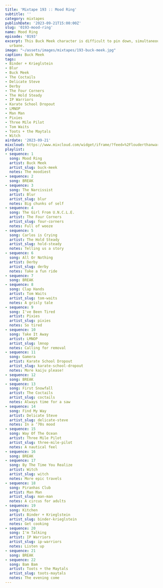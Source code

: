 ```yaml
---
title: 'Mixtape 193 :: Mood Ring'
subtitle: ''
category: mixtapes
publishDate: '2023-09-21T15:00:00Z'
slug: '0193-mood-ring'
name: Mood Ring
episode: '0193'
excerpt: This Buck Meek character is difficult to pin down, simultaneously rural and
  urbane.
image: "~/assets/images/mixtapes/193-buck-meek.jpg"
caption: Buck Meek
tags:
- Binder + Krieglstein
- Blur
- Buck Meek
- The Coctails
- Delicate Steve
- Derby
- The Four Corners
- The Hold Steady
- IP Warriors
- Karate School Dropout
- LMNOP
- Man Man
- Pixies
- Three Mile Pilot
- Tom Waits
- Toots + the Maytals
- Witch
airdate: '2023-09-21'
mixcloud: https://www.mixcloud.com/widget/iframe/?feed=%2Flouderthanwar%2Fthe-mixtape-193-mood-ring-2023-09-21%2F&hide_artwork=1&hide_cover=1
playlist:
- sequence: 1
  song: Mood Ring
  artist: Buck Meek
  artist_slug: buck-meek
  notes: The moodiest
- sequence: 2
  song: BREAK
- sequence: 3
  song: The Narcissist
  artist: Blur
  artist_slug: blur
  notes: Big chunks of self
- sequence: 4
  song: The Girl From U.N.C.L.E.
  artist: The Four Corners
  artist_slug: four-corners
  notes: Full of wooze
- sequence: 5
  song: Carlos is Crying
  artist: The Hold Steady
  artist_slug: hold-steady
  notes: Telling us a story
- sequence: 6
  song: All Or Nothing
  artist: Derby
  artist_slug: derby
  notes: Take a fun ride
- sequence: 7
  song: BREAK
- sequence: 8
  song: Clap Hands
  artist: Tom Waits
  artist_slug: tom-waits
  notes: A grisly tale
- sequence: 9
  song: I've Been Tired
  artist: Pixies
  artist_slug: pixies
  notes: So tired
- sequence: 10
  song: Take It Away
  artist: LMNOP
  artist_slug: lmnop
  notes: Calling for removal
- sequence: 11
  song: Gamera
  artist: Karate School Dropout
  artist_slug: karate-school-dropout
  notes: More kaiju please!
- sequence: 12
  song: BREAK
- sequence: 13
  song: First Snowfall
  artist: The Coctails
  artist_slug: coctails
  notes: Always time for a saw
- sequence: 14
  song: Find My Way
  artist: Delicate Steve
  artist_slug: delicate-steve
  notes: In a ‘70s mood
- sequence: 15
  song: Way Of The Ocean
  artist: Three Mile Pilot
  artist_slug: three-mile-pilot
  notes: A nautical feel
- sequence: 16
  song: BREAK
- sequence: 17
  song: By The Time You Realize
  artist: Witch
  artist_slug: witch
  notes: More epic travels
- sequence: 18
  song: Piranhas Club
  artist: Man Man
  artist_slug: man-man
  notes: A circus for adults
- sequence: 19
  song: Kitchen
  artist: Binder + Krieglstein
  artist_slug: binder-krieglstein
  notes: Get cooking
- sequence: 20
  song: I'm Talking
  artist: IP Warriors
  artist_slug: ip-warriors
  notes: Listen up
- sequence: 21
  song: BREAK
- sequence: 22
  song: Bam Bam
  artist: Toots + the Maytals
  artist_slug: toots-maytals
  notes: The evening come
---
```


